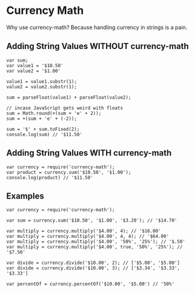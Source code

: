 # Currency Math
Why use currency-math? Because handling currency in strings is a pain.

## Adding String Values WITHOUT currency-math
```
var sum;
var value1 = '$10.50'
var value2 = '$1.00'

value1 = value1.substr(1);
value2 = value2.substr(1);

sum = parseFloat(value1) + parseFloat(value2);

// incase JavaScript gets weird with floats
sum = Math.round(+(sum + 'e' + 2));
sum = +(sum + 'e' + (-2));

sum = '$' + sum.toFixed(2);
console.log(sum) // '$11.50'
```

## Adding String Values WITH currency-math
```
var currency = require('currency-math');
var product = currency.sum('$10.50', '$1.00'); 
console.log(product) // '$11.50'
```

## Examples
```
var currency = require('currency-math');

var sum = currency.sum('$10.50', '$1.00', '$3.20'); // '$14.70'

var multiply = currency.multiply('$4.00', 4); // '$16.00'
var multiply = currency.multiply('$4.00', 4, 4); // '$64.00'
var multiply = currency.multiply('$4.00', '50%', '25%'); // '$.50'
var multiply = currency.multiply('$4.00', true, '50%', '25%'); // '$7.50'

var divide = currency.divide('$10.00', 2); // ['$5.00', '$5.00']
var divide = currency.divide('$10.00', 3); // ['$3.34', '$3.33', '$3.33']

var percentOf = currency.percentOf('$10.00', '$5.00') // '50%' 
```